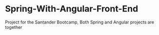 # Spring-With-Angular-Front-End
Project for the Santander Bootcamp, Both Spring and Angular projects are together
